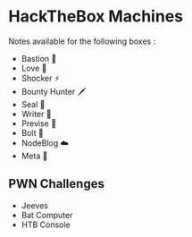 # HackTheBox Machines
Notes available for the following boxes : 
- Bastion 💂
- Love 💖
- Shocker ⚡
- Bounty Hunter 🗡
- Seal 🦭
- Writer 📃
- Previse 📂
- Bolt 🔩
- NodeBlog ☁️
- Meta 🔖

## PWN Challenges
- Jeeves
- Bat Computer
- HTB Console

